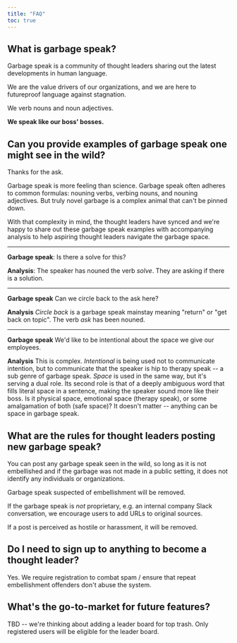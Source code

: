 ```yaml
---
title: "FAQ"
toc: true
---
```


## What is garbage speak?

Garbage speak is a community of thought leaders sharing out the latest developments in human language.

We are the value drivers of our organizations, and we are here to futureproof language against stagnation.

We verb nouns and noun adjectives.

**We speak like our boss' bosses.**

## Can you provide examples of garbage speak one might see in the wild?

Thanks for the ask.

Garbage speak is more feeling than science. Garbage speak often adheres to common formulas: nouning verbs, verbing nouns, and nouning adjectives. But truly novel garbage is a complex animal that can't be pinned down.

With that complexity in mind, the thought leaders have synced and we're happy to share out these garbage speak examples with accompanying analysis to help aspiring thought leaders navigate the garbage space.

---

**Garbage speak**: Is there a solve for this?

**Analysis**: The speaker has nouned the verb _solve_. They are asking if there is a solution.

---

**Garbage speak**
Can we circle back to the ask here?

**Analysis**
_Circle back_ is a garbage speak mainstay meaning "return" or "get back on topic". The verb _ask_ has been nouned.

---

**Garbage speak**
We'd like to be intentional about the space we give our employees.

**Analysis**
This is complex. _Intentional_ is being used not to communicate intention, but to communicate that the speaker is hip to therapy speak -- a sub genre of garbage speak. _Space_ is used in the same way, but it's serving a dual role. Its second role is that of a deeply ambiguous word that fills literal space in a sentence, making the speaker sound more like their boss. Is it physical space, emotional space (therapy speak), or some amalgamation of both (safe space)? It doesn't matter -- anything can be space in garbage speak.


## What are the rules for thought leaders posting new garbage speak?

You can post any garbage speak seen in the wild, so long as it is not embellished and if the garbage was not made in a public setting, it does not identify any individuals or organizations.

Garbage speak suspected of embellishment will be removed.

If the garbage speak is _not_ proprietary, e.g. an internal company Slack conversation, we encourage users to add URLs to original sources.

If a post is perceived as hostile or harassment, it will be removed.

## Do I need to sign up to anything to become a thought leader?

Yes. We require registration to combat spam / ensure that repeat embellishment offenders don't abuse the system.

## What's the go-to-market for future features?

TBD -- we're thinking about adding a leader board for top trash. Only registered users will be eligible for the leader board.
